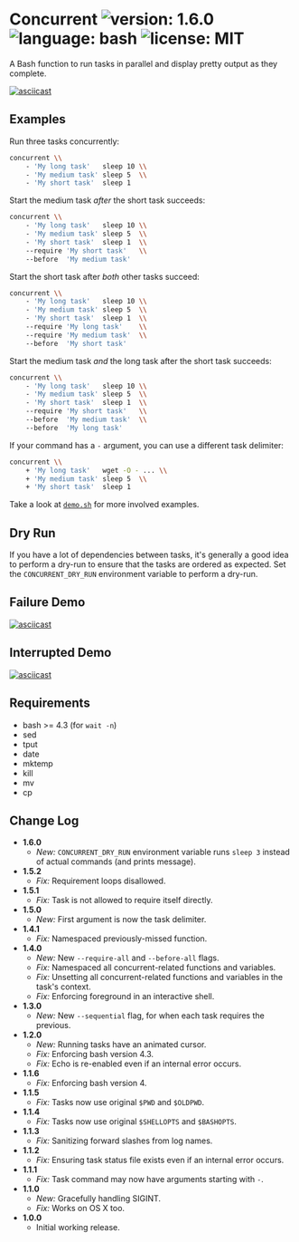 # Concurrent ![version: 1.6.0](https://img.shields.io/badge/version-1.6.0-green.svg?style=flat-square) ![language: bash](https://img.shields.io/badge/language-bash-blue.svg?style=flat-square) ![license: MIT](https://img.shields.io/badge/license-MIT-blue.svg?style=flat-square)

A Bash function to run tasks in parallel and display pretty output as they complete.

[![asciicast](https://asciinema.org/a/33615.png)](https://asciinema.org/a/33615)


## Examples

Run three tasks concurrently:

```bash
concurrent \\
    - 'My long task'   sleep 10 \\
    - 'My medium task' sleep 5  \\
    - 'My short task'  sleep 1
```

Start the medium task *after* the short task succeeds:

```bash
concurrent \\
    - 'My long task'   sleep 10 \\
    - 'My medium task' sleep 5  \\
    - 'My short task'  sleep 1  \\
    --require 'My short task'   \\
    --before  'My medium task'
```

Start the short task after *both* other tasks succeed:

```bash
concurrent \\
    - 'My long task'   sleep 10 \\
    - 'My medium task' sleep 5  \\
    - 'My short task'  sleep 1  \\
    --require 'My long task'    \\
    --require 'My medium task'  \\
    --before  'My short task'
```

Start the medium task *and* the long task after the short task succeeds:

```bash
concurrent \\
    - 'My long task'   sleep 10 \\
    - 'My medium task' sleep 5  \\
    - 'My short task'  sleep 1  \\
    --require 'My short task'   \\
    --before  'My medium task'  \\
    --before  'My long task'
```

If your command has a `-` argument, you can use a different task delimiter:

```bash
concurrent \\
    + 'My long task'   wget -O - ... \\
    + 'My medium task' sleep 5  \\
    + 'My short task'  sleep 1
```

Take a look at [`demo.sh`](demo.sh) for more involved examples.


## Dry Run

If you have a lot of dependencies between tasks, it's generally a good idea to
perform a dry-run to ensure that the tasks are ordered as expected. Set the
`CONCURRENT_DRY_RUN` environment variable to perform a dry-run.


## Failure Demo

[![asciicast](https://asciinema.org/a/33617.png)](https://asciinema.org/a/33617)


## Interrupted Demo

[![asciicast](https://asciinema.org/a/33618.png)](https://asciinema.org/a/33618)


## Requirements

- bash >= 4.3 (for `wait -n`)
- sed
- tput
- date
- mktemp
- kill
- mv
- cp


## Change Log

- **1.6.0**
  - *New:* `CONCURRENT_DRY_RUN` environment variable runs `sleep 3` instead of actual commands (and prints message).
- **1.5.2**
  - *Fix:* Requirement loops disallowed.
- **1.5.1**
  - *Fix:* Task is not allowed to require itself directly.
- **1.5.0**
  - *New:* First argument is now the task delimiter.
- **1.4.1**
  - *Fix:* Namespaced previously-missed function.
- **1.4.0**
  - *New:* New `--require-all` and `--before-all` flags.
  - *Fix:* Namespaced all concurrent-related functions and variables.
  - *Fix:* Unsetting all concurrent-related functions and variables in the task's context.
  - *Fix:* Enforcing foreground in an interactive shell.
- **1.3.0**
  - *New:* New `--sequential` flag, for when each task requires the previous.
- **1.2.0**
  - *New:* Running tasks have an animated cursor.
  - *Fix:* Enforcing bash version 4.3.
  - *Fix:* Echo is re-enabled even if an internal error occurs.
- **1.1.6**
  - *Fix:* Enforcing bash version 4.
- **1.1.5**
  - *Fix:* Tasks now use original `$PWD` and `$OLDPWD`.
- **1.1.4**
  - *Fix:* Tasks now use original `$SHELLOPTS` and `$BASHOPTS`.
- **1.1.3**
  - *Fix:* Sanitizing forward slashes from log names.
- **1.1.2**
  - *Fix:* Ensuring task status file exists even if an internal error occurs.
- **1.1.1**
  - *Fix:* Task command may now have arguments starting with `-`.
- **1.1.0**
  - *New:* Gracefully handling SIGINT.
  - *Fix:* Works on OS X too.
- **1.0.0**
  - Initial working release.
